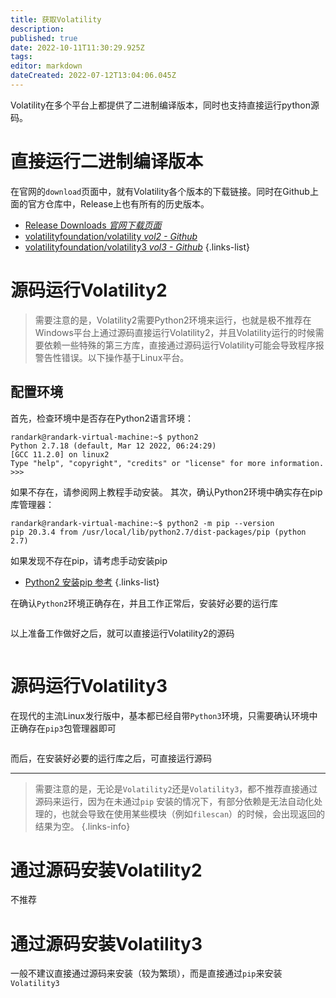 ```yaml
---
title: 获取Volatility
description: 
published: true
date: 2022-10-11T11:30:29.925Z
tags: 
editor: markdown
dateCreated: 2022-07-12T13:04:06.045Z
---
```


Volatility在多个平台上都提供了二进制编译版本，同时也支持直接运行python源码。

# 直接运行二进制编译版本
在官网的`download`页面中，就有Volatility各个版本的下载链接。同时在Github上面的官方仓库中，Release上也有所有的历史版本。
- [Release Downloads *官网下载页面*](https://www.volatilityfoundation.org/releases)
- [volatilityfoundation/volatility  *vol2 - Github*](https://github.com/volatilityfoundation/volatility/tags)
- [volatilityfoundation/volatility3 *vol3 - Github*](https://github.com/volatilityfoundation/volatility3/releases)
{.links-list}

# 源码运行Volatility2
> 需要注意的是，Volatility2需要Python2环境来运行，也就是极不推荐在Windows平台上通过源码直接运行Volatility2，并且Volatility运行的时候需要依赖一些特殊的第三方库，直接通过源码运行Volatility可能会导致程序报警告性错误。以下操作基于Linux平台。
## 配置环境
首先，检查环境中是否存在Python2语言环境：
```text
randark@randark-virtual-machine:~$ python2
Python 2.7.18 (default, Mar 12 2022, 06:24:29) 
[GCC 11.2.0] on linux2
Type "help", "copyright", "credits" or "license" for more information.
>>> 
```
如果不存在，请参阅网上教程手动安装。
其次，确认Python2环境中确实存在pip库管理器：
```text
randark@randark-virtual-machine:~$ python2 -m pip --version
pip 20.3.4 from /usr/local/lib/python2.7/dist-packages/pip (python 2.7)
```
如果发现不存在pip，请考虑手动安装pip
- [Python2 安装pip 参考](https://zhuanlan.zhihu.com/p/425737419)
{.links-list}

在确认`Python2`环境正确存在，并且工作正常后，安装好必要的运行库
```text
```

以上准备工作做好之后，就可以直接运行Volatility2的源码
```text
```
# 源码运行Volatility3
在现代的主流Linux发行版中，基本都已经自带`Python3`环境，只需要确认环境中正确存在`pip3`包管理器即可
```text
```
而后，在安装好必要的运行库之后，可直接运行源码

---

> 需要注意的是，无论是`Volatility2`还是`Volatility3`，都不推荐直接通过源码来运行，因为在未通过`pip`
安装的情况下，有部分依赖是无法自动化处理的，也就会导致在使用某些模块（例如`filescan`）的时候，会出现返回的结果为空。
{.links-info}

# 通过源码安装Volatility2
不推荐
# 通过源码安装Volatility3

一般不建议直接通过源码来安装（较为繁琐），而是直接通过`pip`来安装`Volatility3`